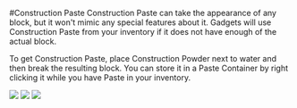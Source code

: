 #Construction Paste
Construction Paste can take the appearance of any block, but it won't mimic any special features about it. Gadgets will use Construction Paste from your inventory if it does not have enough of the actual block.

To get Construction Paste, place Construction Powder next to water and then break the resulting block. You can store it in a Paste Container by right clicking it while you have Paste in your inventory.

![](step1.png)
![](step2.png)
![](step3.png)